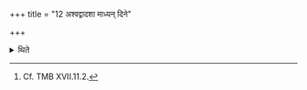 +++
title = "12 अश्वद्वादशा माध्यन् दिने"

+++

<details><summary>थिते</summary>

12. (The sacrificer) gives eleven cows along with a horse as the twelfth, at the time of midday-pressing, and eleven cows at the time of the third-pressing.[^1]  

[^1]: Cf. TMB XVII.11.2. 

</details>
